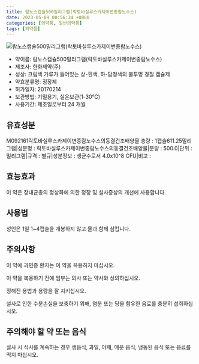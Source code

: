 ```yaml
---
title: 람노스캡슐500밀리그램(락토바실루스카제이변종람노수스)
date: 2023-05-09 00:56:34 +0800
categories: [의약품, 일반의약품]
tags: [의약품]
---
```

![람노스캡슐500밀리그램(락토바실루스카제이변종람노수스)](https://nedrug.mfds.go.kr/pbp/cmn/itemImageDownload/149875082827600115)

- 약이름: 람노스캡슐500밀리그램(락토바실루스카제이변종람노수스)
- 제조사: 한화제약(주)
- 성상: 크림색 가루가 들어있는 상-흰색, 하-담청색의 불투명 경질 캡슐제
- 약효분류명: 정장제
- 허가일자: 20170214
- 보관방법: 기밀용기, 실온보관(1-30℃)
- 사용기간: 제조일로부터 24 개월
## 유효성분
M092161락토바실루스카제이변종람노수스의동결건조배양물
총량 : 1캡슐611.25밀리그램|성분명 : 락토바실루스카제이변종람노수스의동결건조배양물|분량 : 500.0|단위 : 밀리그램|규격 : 별규|성분정보 : 생균수로서 4.0x10^8 CFU|비고 :
## 효능효과
이 약은 장내균총의 정상화에 의한 정장 및 설사증상의 개선에 사용합니다.

## 사용법
성인은 1일 1~4캡슐을 개봉하지 않고 물과 함께 삼킵니다.

## 주의사항
이 약에 과민증 환자는 이 약을 복용하지 마십시오.

이 약을 복용하기 전에 임부는 의사 또는 약사와 상의하십시오.

정해진 용법과 용량을 잘 지키십시오.

설사로 인한 수분손실을 보충하기 위해, 염분 또는 당을 함유한 음료를 충분히 섭취하십시오.

## 주의해야 할 약 또는 음식
설사 시 식사를 계속하는 경우 생음식, 과일, 야채, 매운 음식, 냉동된 음식 또는 음료를 먹지 마십시오.

